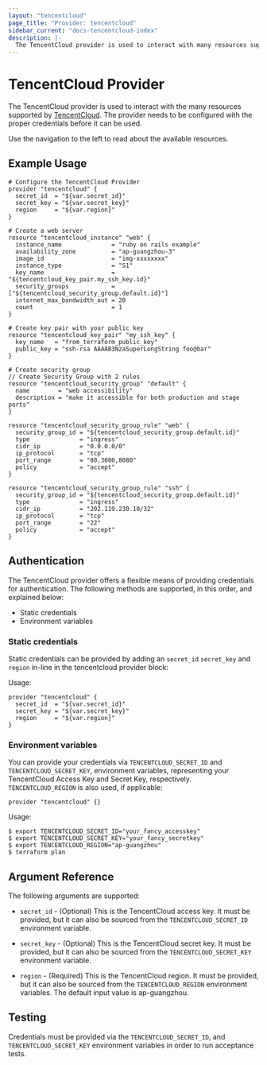 ```yaml
---
layout: "tencentcloud"
page_title: "Provider: tencentcloud"
sidebar_current: "docs-tencentcloud-index"
description: |-
  The TencentCloud provider is used to interact with many resources supported by TencentCloud. The provider needs to be configured with the proper credentials before it can be used.
---
```


# TencentCloud Provider

The TencentCloud provider is used to interact with the
many resources supported by [TencentCloud](https://intl.cloud.tencent.com). The provider needs to be configured
with the proper credentials before it can be used.

Use the navigation to the left to read about the available resources.

## Example Usage

```hcl
# Configure the TencentCloud Provider
provider "tencentcloud" {
  secret_id  = "${var.secret_id}"
  secret_key = "${var.secret_key}"
  region     = "${var.region}"
}

# Create a web server
resource "tencentcloud_instance" "web" {
  instance_name              = "ruby on rails example"
  availability_zone          = "ap-guangzhou-3"
  image_id                   = "img-xxxxxxxx"
  instance_type              = "S1"
  key_name                   = "${tencentcloud_key_pair.my_ssh_key.id}"
  security_groups            = ["${tencentcloud_security_group.default.id}"]
  internet_max_bandwidth_out = 20
  count                      = 1
}

# Create key pair with your public key
resource "tencentcloud_key_pair" "my_ssh_key" {
  key_name   = "from_terraform_public_key"
  public_key = "ssh-rsa AAAAB3NzaSuperLongString foo@bar"
}

# Create security group
// Create Security Group with 2 rules
resource "tencentcloud_security_group" "default" {
  name        = "web accessibility"
  description = "make it accessible for both production and stage ports"
}

resource "tencentcloud_security_group_rule" "web" {
  security_group_id = "${tencentcloud_security_group.default.id}"
  type              = "ingress"
  cidr_ip           = "0.0.0.0/0"
  ip_protocol       = "tcp"
  port_range        = "80,3000,8080"
  policy            = "accept"
}

resource "tencentcloud_security_group_rule" "ssh" {
  security_group_id = "${tencentcloud_security_group.default.id}"
  type              = "ingress"
  cidr_ip           = "202.119.230.10/32"
  ip_protocol       = "tcp"
  port_range        = "22"
  policy            = "accept"
}
```

## Authentication

The TencentCloud provider offers a flexible means of providing credentials for authentication.
The following methods are supported, in this order, and explained below:

- Static credentials
- Environment variables

### Static credentials ###

Static credentials can be provided by adding an `secret_id` `secret_key` and `region` in-line in the
tencentcloud provider block:

Usage:

```hcl
provider "tencentcloud" {
  secret_id  = "${var.secret_id}"
  secret_key = "${var.secret_key}"
  region     = "${var.region}"
}
```


### Environment variables

You can provide your credentials via `TENCENTCLOUD_SECRET_ID` and `TENCENTCLOUD_SECRET_KEY`,
environment variables, representing your TencentCloud Access Key and Secret Key, respectively.
`TENCENTCLOUD_REGION` is also used, if applicable:

```hcl
provider "tencentcloud" {}
```

Usage:

```shell
$ export TENCENTCLOUD_SECRET_ID="your_fancy_accesskey"
$ export TENCENTCLOUD_SECRET_KEY="your_fancy_secretkey"
$ export TENCENTCLOUD_REGION="ap-guangzhou"
$ terraform plan
```


## Argument Reference

The following arguments are supported:

* `secret_id` - (Optional) This is the TencentCloud access key. It must be provided, but
  it can also be sourced from the `TENCENTCLOUD_SECRET_ID` environment variable.

* `secret_key` - (Optional) This is the TencentCloud secret key. It must be provided, but
  it can also be sourced from the `TENCENTCLOUD_SECRET_KEY` environment variable.

* `region` - (Required) This is the TencentCloud region. It must be provided, but
  it can also be sourced from the `TENCENTCLOUD_REGION` environment variables.
  The default input value is ap-guangzhou.


## Testing

Credentials must be provided via the `TENCENTCLOUD_SECRET_ID`, and `TENCENTCLOUD_SECRET_KEY` environment variables in order to run acceptance tests.
